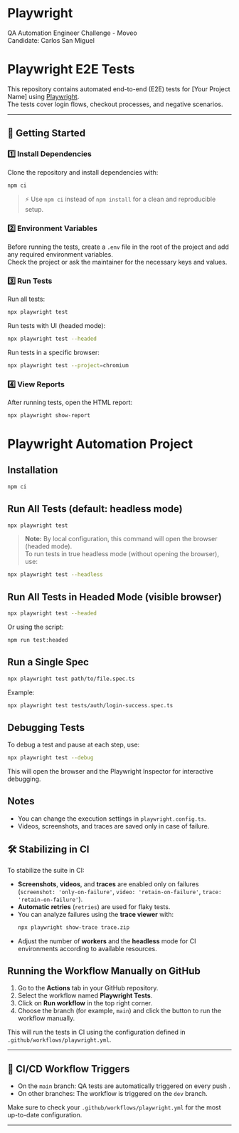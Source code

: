 # Playwright
QA Automation Engineer Challenge - Moveo  
Candidate: Carlos San Miguel

# Playwright E2E Tests

This repository contains automated end-to-end (E2E) tests for [Your Project Name] using [Playwright](https://playwright.dev/).  
The tests cover login flows, checkout processes, and negative scenarios.

---

## 🚀 Getting Started

### 1️⃣ Install Dependencies
Clone the repository and install dependencies with:

```bash
npm ci
```
> ⚡ Use `npm ci` instead of `npm install` for a clean and reproducible setup.

### 2️⃣ Environment Variables
Before running the tests, create a `.env` file in the root of the project and add any required environment variables.  
Check the project or ask the maintainer for the necessary keys and values.

### 3️⃣ Run Tests

Run all tests:
```bash
npx playwright test
```

Run tests with UI (headed mode):
```bash
npx playwright test --headed
```

Run tests in a specific browser:
```bash
npx playwright test --project=chromium
```

### 4️⃣ View Reports

After running tests, open the HTML report:
```bash
npx playwright show-report
```

# Playwright Automation Project

## Installation

```bash
npm ci
```

## Run All Tests (default: headless mode)

```bash
npx playwright test
```

> **Note:** By local configuration, this command will open the browser (headed mode).  
> To run tests in true headless mode (without opening the browser), use:

```bash
npx playwright test --headless
```

## Run All Tests in Headed Mode (visible browser)

```bash
npx playwright test --headed
```
Or using the script:
```bash
npm run test:headed
```

## Run a Single Spec

```bash
npx playwright test path/to/file.spec.ts
```
Example:
```bash
npx playwright test tests/auth/login-success.spec.ts
```

## Debugging Tests

To debug a test and pause at each step, use:

```bash
npx playwright test --debug
```
This will open the browser and the Playwright Inspector for interactive debugging.

## Notes

- You can change the execution settings in `playwright.config.ts`.
- Videos, screenshots, and traces are saved only in case of failure.

## 🛠️ Stabilizing in CI

To stabilize the suite in CI:
- **Screenshots**, **videos**, and **traces** are enabled only on failures (`screenshot: 'only-on-failure'`, `video: 'retain-on-failure'`, `trace: 'retain-on-failure'`).
- **Automatic retries** (`retries`) are used for flaky tests.
- You can analyze failures using the **trace viewer** with:
  ```bash
  npx playwright show-trace trace.zip
  ```
- Adjust the number of **workers** and the **headless** mode for CI environments according to available resources.

## Running the Workflow Manually on GitHub

1. Go to the **Actions** tab in your GitHub repository.
2. Select the workflow named **Playwright Tests**.
3. Click on **Run workflow** in the top right corner.
4. Choose the branch (for example, `main`) and click the button to run the workflow manually.

This will run the tests in CI using the configuration defined in `.github/workflows/playwright.yml`.

---

## 🔄 CI/CD Workflow Triggers

- On the `main` branch: QA tests are automatically triggered on every push .
- On other branches: The workflow is triggered on the `dev` branch.

Make sure to check your `.github/workflows/playwright.yml` for the most up-to-date configuration.

---
